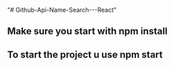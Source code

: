 "# Github-Api-Name-Search---React" 
 ## Make sure you start with npm install
 
 ## To start the project u use npm start
